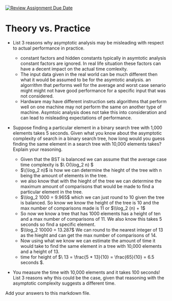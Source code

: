 [![Review Assignment Due Date](https://classroom.github.com/assets/deadline-readme-button-24ddc0f5d75046c5622901739e7c5dd533143b0c8e959d652212380cedb1ea36.svg)](https://classroom.github.com/a/FgMJElkj)
# Theory vs. Practice

- List 3 reasons why asymptotic analysis may be misleading with respect to
  actual performance in practice.
  - constant factors and hidden constants typically in asymtotic analysis constant factors are ignored.
    In real life situation these factors can have a decent impact on the actual time comlexity.
  - The input data given in the real world can be much different then what it would be assumed to be for the asymtotic analysis.
    an algorrithm that performs well for the average and worst case senario might might not have good performance for a
    specific input that was not considered.
  - Hardware may have different instruction sets algorithms that perform well on one machine may not perform the same on another type of 
    machine. Asymtoic analysis does not take this into consideration and can lead to misleading expectations of performance.

- Suppose finding a particular element in a binary search tree with 1,000
  elements takes 5 seconds. Given what you know about the asymptotic complexity
  of search in a binary search tree, how long would you guess finding the same
  element in a search tree with 10,000 elements takes? Explain your reasoning.
  - Given that the BST is balanced we can assume that the average case time complexity is $\ O(\log_2 n) $
  - $\(\log_2 n)$ is how we can determine the hieght of the tree with n being the amount of elements in the tree.
  - we also know that with the hieght of the tree we can determine the maximum amount of comparisons that would be made to find a
    particular element in the tree.
  - $\\log_2 1000 = 9.965$ which we can just round to 10 given the tree is balanced. So know we know the height of the tree is 10
    and the max number of comparisons made is 11 or $\\log_2 (n) + 1$
  - So now we know a tree that has 1000 elements has a height of ten and a max number of comparisons of 11. We also know this takes 5 
    seconds so find a specific element.
  - $\\log_2 10000 = 13.287$ We can round to the nearest integer of 13 as the hieght and can get the max number of comparisons of 14.
  - Now using what we know we can estimate the amount of time it would take to find the same element in a tree with 10,000 elements and a 
    height of 13.
  - time for height of $\ 13 = \frac{5 * 13}{10} = \frac{65}{10} = 6.5 seconds $.  

- You measure the time with 10,000 elements and it takes 100 seconds! List 3
  reasons why this could be the case, given that reasoning with the asymptotic
  complexity suggests a different time.

Add your answers to this markdown file.
